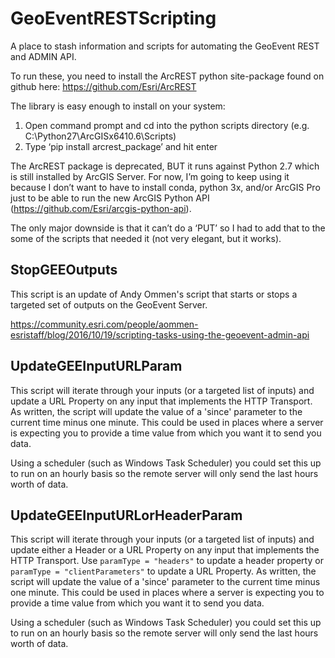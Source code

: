 # GeoEventRESTScripting
A place to stash information and scripts for automating the GeoEvent REST and ADMIN API.

To run these, you need to install the ArcREST python site-package found on github here: https://github.com/Esri/ArcREST 

The library is easy enough to install on your system:
1.	Open command prompt and cd into the python scripts directory (e.g. C:\Python27\ArcGISx6410.6\Scripts)
2.	Type ‘pip install arcrest_package’ and hit enter

The ArcREST package is deprecated, BUT it runs against Python 2.7 which is still installed by ArcGIS Server. For now, I’m going to keep using it because I don’t want to have to install conda, python 3x, and/or ArcGIS Pro just to be able to run the new ArcGIS Python API (https://github.com/Esri/arcgis-python-api). 

The only major downside is that it can’t do a ‘PUT’ so I had to add that to the some of the scripts that needed it (not very elegant, but it works).

## StopGEEOutputs
This script is an update of Andy Ommen's script that starts or stops a targeted set of outputs on the GeoEvent Server.

https://community.esri.com/people/aommen-esristaff/blog/2016/10/19/scripting-tasks-using-the-geoevent-admin-api

## UpdateGEEInputURLParam
This script will iterate through your inputs (or a targeted list of inputs) and update a URL Property on any input that implements the HTTP Transport.  As written, the script will update the value of a 'since' parameter to the current time minus one minute. This could be used in places where a server is expecting you to provide a time value from which you want it to send you data.  

Using a scheduler (such as Windows Task Scheduler) you could set this up to run on an hourly basis so the remote server will only send the last hours worth of data.

## UpdateGEEInputURLorHeaderParam
This script will iterate through your inputs (or a targeted list of inputs) and update either a Header or a URL Property on any input that implements the HTTP Transport.  Use ```paramType = "headers"``` to update a header property or ```paramType = "clientParameters"``` to update a URL Property. As written, the script will update the value of a 'since' parameter to the current time minus one minute. This could be used in places where a server is expecting you to provide a time value from which you want it to send you data.

Using a scheduler (such as Windows Task Scheduler) you could set this up to run on an hourly basis so the remote server will only send the last hours worth of data.
